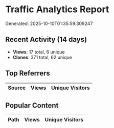 # Traffic Analytics Report

Generated: 2025-10-10T01:35:59.309247

## Recent Activity (14 days)

- **Views**: 17 total, 6 unique
- **Clones**: 371 total, 62 unique

## Top Referrers

| Source | Views | Unique Visitors |
|--------|-------|-----------------|

## Popular Content

| Path | Views | Unique Visitors |
|------|-------|------------------|
